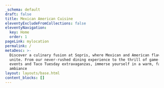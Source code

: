 ```yaml
---
_schema: default
draft: false
title: Mexican American Cuisine
eleventyExcludeFromCollections: false
eleventyNavigation:
  key: Home
  order: 1
pageLink: mylocation
permalink: /
metaDesc: >-
  Discover a culinary fusion at Sopris, where Mexican and American flavors
  unite. From our never-rushed dining experience to the thrill of game-day
  events and Taco Tuesday extravaganzas, immerse yourself in a warm, familiar
  ambiance
layout: layouts/base.html
content_blocks: []
---
```

